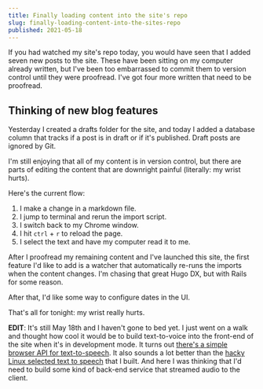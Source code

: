 ```yaml
---
title: Finally loading content into the site's repo
slug: finally-loading-content-into-the-sites-repo
published: 2021-05-18
---
```


If you had watched my site's repo today, you would have seen that I added seven new posts to the site. These have been sitting on my computer already written, but I've been too embarrassed to commit them to version control until they were proofread. I've got four more written that need to be proofread.

## Thinking of new blog features

Yesterday I created a drafts folder for the site, and today I added a database column that tracks if a post is in draft or if it's published. Draft posts are ignored by Git.

I'm still enjoying that all of my content is in version control, but there are parts of editing the content that are downright painful (literally: my wrist hurts).

Here's the current flow:

1. I make a change in a markdown file.
1. I jump to terminal and rerun the import script.
1. I switch back to my Chrome window.
1. I hit `ctrl` + `r` to reload the page.
1. I select the text and have my computer read it to me.

After I proofread my remaining content and I've launched this site, the first feature I'd like to add is a watcher that automatically re-runs the imports when the content changes. I'm chasing that great Hugo DX, but with Rails for some reason.

After that, I'd like some way to configure dates in the UI.

That's all for tonight: my wrist really hurts.

**EDIT**: It's still May 18th and I haven't gone to bed yet. I just went on a walk and thought how cool it would be to build text-to-voice into the front-end of the site when it's in development mode. It turns out [there's a simple browser API for text-to-speech](https://dev.to/asaoluelijah/text-to-speech-in-3-lines-of-javascript-b8h). It also sounds a lot better than the [hacky Linux selected text to speech](https://dev.to/raspberrytyler/read-selected-text-out-loud-on-ubuntu-linux-45lj) that I built. And here I was thinking that I'd need to build some kind of back-end service that streamed audio to the client.